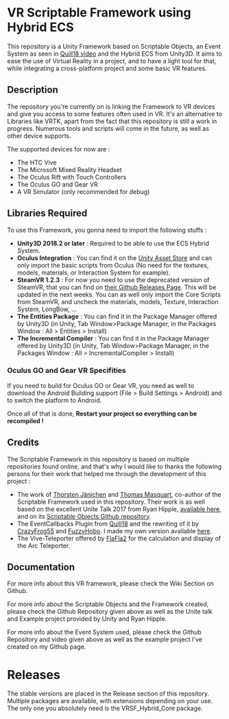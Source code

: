# VR Scriptable Framework using Hybrid ECS
This repository is a Unity Framework based on Scriptable Objects, an Event System as seen in [Quill18 video](https://www.youtube.com/watch?v=04wXkgfd9V8) and the Hybrid ECS from Unity3D. It aims to ease the use of Virtual Reality in a project, and to have a light tool for that, while integrating a cross-platform project and some basic VR features. 

## Description
The repository you're currently on is linking the Framework to VR devices and give you access to some features often used in VR. It's an alternative to Libraries like VRTK, apart from the fact that this repository is still a work in progress. Numerous tools and scripts will come in the future, as well as other device supports.


The supported devices for now are :
- The HTC Vive
- The Microsoft Mixed Reality Headset
- The Oculus Rift with Touch Controllers
- The Oculus GO and Gear VR
- A VR Simulator (only recommended for debug)


## Libraries Required
To use this Framework, you gonna need to import the following stuffs :
- **Unity3D 2018.2 or later** : Required to be able to use the ECS Hybrid System.
- **Oculus Integration** : You can find it on the [Unity Asset Store](https://assetstore.unity.com/packages/tools/integration/oculus-integration-82022) and can only import the basic scripts from Oculus (No need for the textures, models, materials, or Interaction System for example).
- **SteamVR 1.2.3** : For now you need to use the deprecated version of SteamVR, that you can find on [their Github Releases Page](https://github.com/ValveSoftware/steamvr_unity_plugin/releases/tag/1.2.3). This will be updated in the next weeks. You can as well only import the Core Scripts from SteamVR, and uncheck the materials, models, Texture, Interaction System, LongBow, ...
- **The Entities Package** : You can find it in the Package Manager offered by Unity3D (in Unity, Tab Window>Package Manager, in the Packages Window : All > Entities > Install) 
- **The Incremental Compiler** : You can find it in the Package Manager offered by Unity3D (in Unity, Tab Window>Package Manager, in the Packages Window : All > IncrementalCompiler > Install) 

### Oculus GO and Gear VR Specifities
If you need to build for Oculus GO or Gear VR, you need as well to download the Android Building support (File > Build Settings > Android) and to switch the platform to Android.

Once all of that is done, **Restart your project so everything can be recompiled !**


## Credits
The Scriptable Framework in this repository is based on multiple repositories found online, and that's why I would like to thanks the following persons for their work that helped me through the development of this project :
- The work of [Thorsten Jänichen](https://github.com/TJaenichen) and [Thomas Masquart](https://github.com/ThmsMsqrt), co-author of the Scriptable Framework used in this repository. Their work is as well based on the excellent Unite Talk 2017 from Ryan Hipple, [available here](https://youtu.be/raQ3iHhE_Kk), and on its [Scriptable Objects Github repository](https://github.com/roboryantron/Unite2017).
- The EventCallbacks Plugin from [Quill18](https://www.youtube.com/watch?v=04wXkgfd9V8) and the rewriting of it by [CrazyFrog55](https://github.com/crazyfox55) and [FuzzyHobo](https://github.com/FuzzyHobo). I made my own version available [here](https://github.com/Jamy4000/UnityCallbackAndEventTutorial).
- The Vive-Teleporter offered by [FlaFla2](https://github.com/Flafla2/Vive-Teleporter) for the calculation and display of the Arc Teleporter.


## Documentation
For more info about this VR framework, please check the Wiki Section on Github.

For more info about the Scriptable Objects and the Framework created, please check the Github Repository given above as well as the Unite talk and Example project provided by Unity and Ryan Hipple.

For more info about the Event System used, please check the Github Repository and video given above as well as the example project I've created on my Github page.


# Releases
The stable versions are placed in the Release section of this repository. Multiple packages are available, with extensions depending on your use. The only one you absolutely need is the VRSF_Hybrid_Core package.
